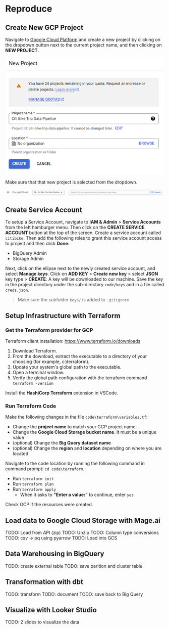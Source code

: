 # Reproduce

## Create New GCP Project

Navigate to [Google Cloud Platform](https://console.cloud.google.com/) and create a new project by clicking on the dropdown button next to the current project name, and then clicking on **NEW PROJECT**.

![](res/gcp-new-project.png)

Make sure that that new project is selected from the dropdown.

![](res/gcp-new-project-selected.png)

## Create Service Account

To setup a Service Account, navigate to **IAM & Admin** > **Service Accounts** from the left hamburger menu. Then click on the **CREATE SERVICE ACCOUNT** button at the top of the screen. Create a service account called `citibike`. Then add the following roles to grant this service account access to project and then click **Done**:
- BigQuery Admin
- Storage Admin

Next, click on the ellipse next to the newly created service account, and select **Manage keys**. Click on **ADD KEY** > **Create new key** > select **JSON** key type > **CREATE**. A key will be downloaded to our machine. Save the key in the project directory under the sub-directory `code/keys` and in a file called `creds.json`.

> Make sure the subfolder `keys/` is added to `.gitignore`

## Setup Infrastructure with Terraform

### Get the Terraform provider for GCP

Terraform client installation: https://www.terraform.io/downloads

1. Download Terraform.
2. From the download, extract the executable to a directory of your choosing (for example, c:\terraform).
3. Update your system's global path to the executable.
4. Open a terminal window.
5. Verify the global path configuration with the terraform command `terraform -version`

Install the **HashiCorp Terraform** extension in VSCode.

### Run Terraform Code

Make the following changes in the file `code\terraform\variables.tf`:
- Change the **project name** to match your GCP project name
- Change the **Google Cloud Storage bucket name**. It must be a unique value
- (optional) Change the **Big Query dataset name**
- (optional) Change the **region** and **location** depending on where you are located

Navigate to the code location by running the following command in command prompt: `cd code\terraform`.
- Run `terraform init`
- Run `terraform plan`
- Run `terraform apply`
    - When it asks to **"Enter a value:"** to continue, enter `yes`

Check GCP if the resources were created.

## Load data to Google Cloud Storage with Mage.ai

TODO: Load from API (zip)
TODO: Unzip
TODO: Column type conversions
TODO: csv -> pq using pyarrow
TODO: Load into GCS

## Data Warehousing in BigQuery

TODO: create external table
TODO: save parition and cluster table

## Transformation with dbt

TODO: transform
TODO: document
TODO: save back to Big Query

## Visualize with Looker Studio

TODO: 2 slides to visualize the data